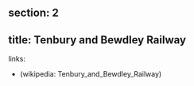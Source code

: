 section: 2
----
title: Tenbury and Bewdley Railway
----
links:
- (wikipedia: Tenbury_and_Bewdley_Railway)
